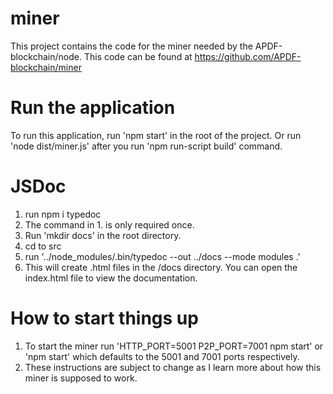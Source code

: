 # miner
This project contains the code for the miner needed by the APDF-blockchain/node.
This code can be found at https://github.com/APDF-blockchain/miner

# Run the application
To run this application, run 'npm start' in the root of the project. Or run 'node dist/miner.js' after 
you run 'npm run-script build' command.

# JSDoc
1. run npm i typedoc
2. The command in 1. is only required once.
3. Run 'mkdir docs' in the root directory.
4. cd to src
5. run '../node_modules/.bin/typedoc --out ../docs --mode modules .'
6. This will create .html files in the /docs directory.  You can open the index.html file to view 
    the documentation.

# How to start things up
1. To start the miner run 'HTTP_PORT=5001 P2P_PORT=7001 npm start' or 'npm start' which defaults 
    to the 5001 and 7001 ports respectively.
2. These instructions are subject to change as I learn more about how this miner is supposed to work.